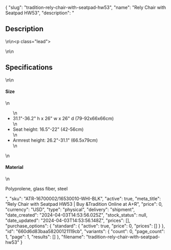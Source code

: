 {
  "slug": "tradition-rely-chair-with-seatpad-hw53",
  "name": "Rely Chair with Seatpad HW53",
  "description": "<h2>Description</h2>\n<!-- split -->\n<p class=\"lead\"> </p>\n<!-- split -->\n<h2>Specifications</h2>\n<!-- split -->\n<h4>Size</h4>\n<ul>\n<li>31.1\"-36.2\" h x 26\" w x 26\" d (79-92x66x66cm)</li>\n<li>Seat height: 16.5\"-22\" (42-56cm)</li>\n<li>Armrest height: 26.2\"-31.1\" (66.5x79cm)</li>\n</ul>\n<h4>Material</h4>\n<p>Polyprolene, glass fiber, steel</p>",
  "sku": "ATR-16700002/16530010-WHI-BLK",
  "active": true,
  "meta_title": "Rely Chair with Seatpad HW53 | Buy &Tradition Online at A+R",
  "price": 0,
  "currency": "USD",
  "type": "physical",
  "delivery": "shipment",
  "date_created": "2024-04-03T14:53:56.025Z",
  "stock_status": null,
  "date_updated": "2024-04-03T14:53:56.148Z",
  "prices": [],
  "purchase_options": {
    "standard": {
      "active": true,
      "price": 0,
      "prices": []
    }
  },
  "id": "660d6d83baa58200121119cb",
  "variants": {
    "count": 0,
    "page_count": 1,
    "page": 1,
    "results": []
  },
  "filename": "tradition-rely-chair-with-seatpad-hw53"
}